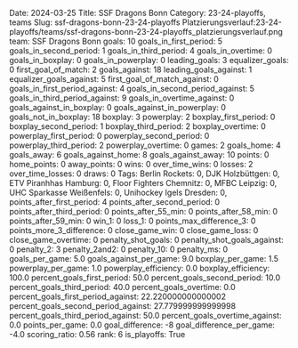 Date: 2024-03-25
Title: SSF Dragons Bonn
Category: 23-24-playoffs, teams
Slug: ssf-dragons-bonn-23-24-playoffs
Platzierungsverlauf:23-24-playoffs/teams/ssf-dragons-bonn-23-24-playoffs_platzierungsverlauf.png
team: SSF Dragons Bonn
goals: 10
goals_in_first_period: 5
goals_in_second_period: 1
goals_in_third_period: 4
goals_in_overtime: 0
goals_in_boxplay: 0
goals_in_powerplay: 0
leading_goals: 3
equalizer_goals: 0
first_goal_of_match: 2
goals_against: 18
leading_goals_against: 1
equalizer_goals_against: 5
first_goal_of_match_against: 0
goals_in_first_period_against: 4
goals_in_second_period_against: 5
goals_in_third_period_against: 9
goals_in_overtime_against: 0
goals_against_in_boxplay: 0
goals_against_in_powerplay: 0
goals_not_in_boxplay: 18
boxplay: 3
powerplay: 2
boxplay_first_period: 0
boxplay_second_period: 1
boxplay_third_period: 2
boxplay_overtime: 0
powerplay_first_period: 0
powerplay_second_period: 0
powerplay_third_period: 2
powerplay_overtime: 0
games: 2
goals_home: 4
goals_away: 6
goals_against_home: 8
goals_against_away: 10
points: 0
home_points: 0
away_points: 0
wins: 0
over_time_wins: 0
losses: 2
over_time_losses: 0
draws: 0
Tags:  Berlin Rockets: 0,  DJK Holzbüttgen: 0,  ETV Piranhhas Hamburg: 0,  Floor Fighters Chemnitz: 0,  MFBC Leipzig: 0,  UHC Sparkasse Weißenfels: 0,  Unihockey Igels Dresden: 0,
points_after_first_period: 4
points_after_second_period: 0
points_after_third_period: 0
points_after_55_min: 0
points_after_58_min: 0
points_after_59_min: 0
win_1: 0
loss_1: 0
points_max_difference_3: 0
points_more_3_difference: 0
close_game_win: 0
close_game_loss: 0
close_game_overtime: 0
penalty_shot_goals: 0
penalty_shot_goals_against: 0
penalty_2: 3
penalty_2and2: 0
penalty_10: 0
penalty_ms: 0
goals_per_game: 5.0
goals_against_per_game: 9.0
boxplay_per_game: 1.5
powerplay_per_game: 1.0
powerplay_efficiency: 0.0
boxplay_efficiency: 100.0
percent_goals_first_period: 50.0
percent_goals_second_period: 10.0
percent_goals_third_period: 40.0
percent_goals_overtime: 0.0
percent_goals_first_period_against: 22.220000000000002
percent_goals_second_period_against: 27.779999999999998
percent_goals_third_period_against: 50.0
percent_goals_overtime_against: 0.0
points_per_game: 0.0
goal_difference: -8
goal_difference_per_game: -4.0
scoring_ratio: 0.56
rank: 6
is_playoffs: True
